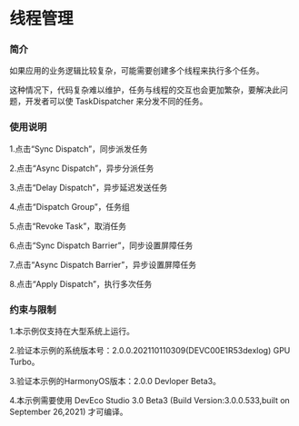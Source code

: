 # 线程管理<a name="ZH-CN_TOPIC_0000001080471862"></a>

### 简介

如果应用的业务逻辑比较复杂，可能需要创建多个线程来执行多个任务。

这种情况下，代码复杂难以维护，任务与线程的交互也会更加繁杂，要解决此问题，开发者可以使 TaskDispatcher 来分发不同的任务。

### 使用说明

1.点击“Sync Dispatch”，同步派发任务

2.点击“Async Dispatch”，异步分派任务

3.点击“Delay Dispatch”，异步延迟发送任务

4.点击“Dispatch Group”，任务组

5.点击“Revoke Task”，取消任务

6.点击“Sync Dispatch Barrier”，同步设置屏障任务

7.点击“Async Dispatch Barrier”，异步设置屏障任务

8.点击“Apply Dispatch”，执行多次任务

### 约束与限制

1.本示例仅支持在大型系统上运行。

2.验证本示例的系统版本号：2.0.0.202110110309(DEVC00E1R53dexlog) GPU Turbo。

3.验证本示例的HarmonyOS版本：2.0.0 Devloper Beta3。

4.本示例需要使用 DevEco Studio 3.0 Beta3 (Build Version:3.0.0.533,built on September 26,2021) 才可编译。
